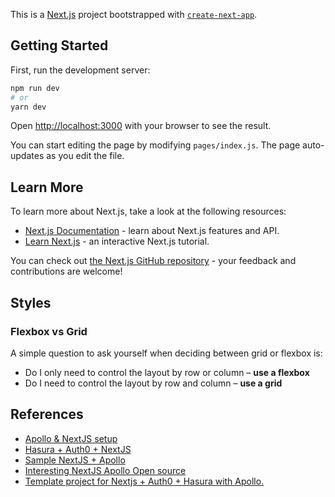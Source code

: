 This is a [Next.js](https://nextjs.org/) project bootstrapped with [`create-next-app`](https://github.com/vercel/next.js/tree/canary/packages/create-next-app).

## Getting Started

First, run the development server:

```bash
npm run dev
# or
yarn dev
```

Open [http://localhost:3000](http://localhost:3000) with your browser to see the result.

You can start editing the page by modifying `pages/index.js`. The page auto-updates as you edit the file.

## Learn More

To learn more about Next.js, take a look at the following resources:

- [Next.js Documentation](https://nextjs.org/docs) - learn about Next.js features and API.
- [Learn Next.js](https://nextjs.org/learn) - an interactive Next.js tutorial.

You can check out [the Next.js GitHub repository](https://github.com/vercel/next.js/) - your feedback and contributions are welcome!

## Styles

### Flexbox vs Grid

A simple question to ask yourself when deciding between grid or flexbox is:

- Do I only need to control the layout by row or column – **use a flexbox**
- Do I need to control the layout by row and column – **use a grid**

## References

- [Apollo & NextJS setup](https://hasura.io/learn/graphql/nextjs-fullstack-serverless/apollo-client/)
- [Hasura + Auth0 + NextJS](https://github.com/vgrafe/nextjs-auth0-hasura)
- [Sample NextJS + Apollo](https://github.com/hasura/graphql-engine/tree/master/community/sample-apps/nextjs-postgres-graphql)
- [Interesting NextJS Apollo Open source](https://github.com/adamsoffer/next-apollo)
- [Template project for Nextjs + Auth0 + Hasura with Apollo.](https://github.com/vgrafe/nextjs-auth0-hasura)
